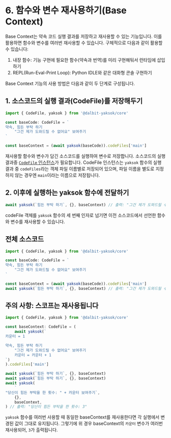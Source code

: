 # 6. 함수와 변수 재사용하기(Base Context)

Base Context는 약속 코드 실행 결과를 저장하고 재사용할 수 있는 기능입니다. 이를 활용하면 함수와 변수를 여러번 재사용할 수 있습니다. 구체적으로 다음과 같이 활용할 수 있습니다:

1. 내장 함수: 기능 구현에 필요한 함수(약속과 번역)를 미리 구현해둬서 런타임에 삽입하기
2. REPL(Run-Eval-Print Loop): Python IDLE와 같은 대화형 콘솔 구현하기

Base Context 기능의 사용 방법은 다음과 같이 두 단계로 구성됩니다.

## 1. 소스코드의 실행 결과(CodeFile)를 저장해두기

```ts
import { CodeFile, yaksok } from '@dalbit-yaksok/core'

const baseCode: CodeFile = `
약속, 힘든 부탁 하기
    "그건 제가 도와드릴 수 없어요" 보여주기
`

const baseContext = (await yaksok(baseCode)).codeFiles['main']
```

재사용할 함수와 변수가 담긴 소스코드를 실행하여 변수로 저장합니다. 소스코드의 실행 결과중 [`CodeFile` 인스턴스](/api/core/mod/classes/CodeFile.html)가 필요합니다. CodeFile 인스턴스는 `yaksok` 함수의 실행 결과 중 `codeFiles`라는 객체 파일 이름별로 저장되어 있으며, 파일 이름을 별도로 지정하지 않는 경우엔 `main`이라는 이름으로 저장됩니다.

## 2. 이후에 실행하는 yaksok 함수에 전달하기

```ts
await yaksok(`힘든 부탁 하기`, {}, baseContext) // 출력: "그건 제가 도와드릴 수 없어요"
```

codeFile 객체를 `yaksok` 함수의 세 번째 인자로 넘기면 이전 소스코드에서 선언한 함수와 변수를 재사용할 수 있습니다.

## 전체 소스코드

```ts
import { CodeFile, yaksok } from '@dalbit-yaksok/core'

const baseCode: CodeFile = `
약속, 힘든 부탁 하기
    "그건 제가 도와드릴 수 없어요" 보여주기
`

const baseContext = (await yaksok(baseCode)).codeFiles['main']
await yaksok(`힘든 부탁 하기`, {}, baseContext) // 출력: "그건 제가 도와드릴 수 없어요"
```

## 주의 사항: 스코프는 재사용됩니다

```ts
import { CodeFile, yaksok } from '@dalbit-yaksok/core'

const baseContext: CodeFile = (
    await yaksok(`
카운터 = 1

약속, 힘든 부탁 하기
    "그건 제가 도와드릴 수 없어요" 보여주기
    카운터 = 카운터 + 1
`)
).codeFiles['main']

await yaksok(`힘든 부탁 하기`, {}, baseContext)
await yaksok(`힘든 부탁 하기`, {}, baseContext)
await yaksok(
    `
"당신이 힘든 부탁을 한 횟수: " + 카운터 보여주기`,
    {},
    baseContext,
) // 출력: "당신이 힘든 부탁을 한 횟수: 3"
```

`yaksok` 함수를 여러번 사용할 때 동일한 baseContext를 재사용한다면 각 실행에서 변경된 값이 그대로 유지됩니다. 그렇기에 위 경우 baseContext의 `카운터` 변수가 여러번 재사용되어, `3`가 출력됩니다.
